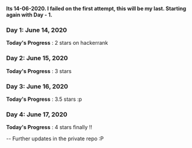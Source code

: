 **Its 14-06-2020. I failed on the first attempt, this will be my last. Starting again with Day - 1.**

### Day 1: June 14, 2020
**Today's Progress** : 2 stars on hackerrank


### Day 2: June 15, 2020
**Today's Progress** : 3 stars


### Day 3: June 16, 2020
**Today's Progress** : 3.5 stars :p


### Day 4: June 17, 2020
**Today's Progress** : 4 stars finally !!

-- Further updates in the private repo :P




